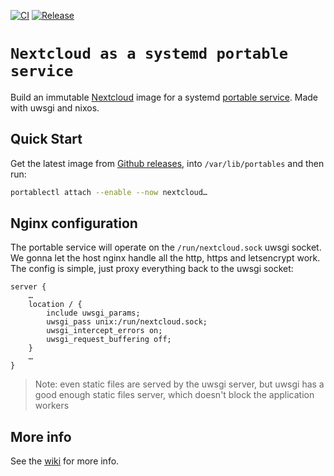 [![CI](https://github.com/gdamjan/nextcloud-service/actions/workflows/ci.yml/badge.svg)](https://github.com/gdamjan/nextcloud-service/actions/workflows/ci.yml)
[![Release](https://github.com/gdamjan/nextcloud-service/actions/workflows/release.yml/badge.svg)](https://github.com/gdamjan/nextcloud-service/actions/workflows/release.yml)

# `Nextcloud as a systemd portable service`

Build an immutable [Nextcloud](https://nextcloud.com/) image for a systemd [portable service](https://systemd.io/PORTABLE_SERVICES/).
Made with uwsgi and nixos.

## Quick Start

Get the latest image from [Github releases](https://github.com/gdamjan/nextcloud-service/releases/), into
`/var/lib/portables` and then run:

```sh
portablectl attach --enable --now nextcloud…
```

## Nginx configuration

The portable service will operate on the `/run/nextcloud.sock` uwsgi socket. We gonna let the host nginx handle
all the http, https and letsencrypt work. The config is simple, just proxy everything back to the uwsgi socket:
```
server {
    …
    location / {
        include uwsgi_params;
        uwsgi_pass unix:/run/nextcloud.sock;
        uwsgi_intercept_errors on;
        uwsgi_request_buffering off;
    }
    …
}
```
> Note: even static files are served by the uwsgi server, but uwsgi has a good enough static files server, which doesn't
> block the application workers

## More info

See the [wiki](https://github.com/gdamjan/nextcloud-service/wiki/) for more info.
